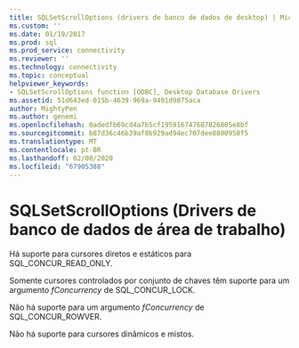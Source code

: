 ```yaml
---
title: SQLSetScrollOptions (drivers de banco de dados de desktop) | Microsoft Docs
ms.custom: ''
ms.date: 01/19/2017
ms.prod: sql
ms.prod_service: connectivity
ms.reviewer: ''
ms.technology: connectivity
ms.topic: conceptual
helpviewer_keywords:
- SQLSetScrollOptions function [ODBC], Desktop Database Drivers
ms.assetid: 51d643ed-015b-4639-969a-9491d9875aca
author: MightyPen
ms.author: genemi
ms.openlocfilehash: 0adedfb69cd4a7b5cf195916747687826805e8bf
ms.sourcegitcommit: b87d36c46b39af8b929ad94ec707dee8800950f5
ms.translationtype: MT
ms.contentlocale: pt-BR
ms.lasthandoff: 02/08/2020
ms.locfileid: "67905388"
---
```

# <a name="sqlsetscrolloptions-desktop-database-drivers"></a>SQLSetScrollOptions (Drivers de banco de dados de área de trabalho)
Há suporte para cursores diretos e estáticos para SQL_CONCUR_READ_ONLY.  
  
 Somente cursores controlados por conjunto de chaves têm suporte para um argumento *fConcurrency* de SQL_CONCUR_LOCK.  
  
 Não há suporte para um argumento *fConcurrency* de SQL_CONCUR_ROWVER.  
  
 Não há suporte para cursores dinâmicos e mistos.
